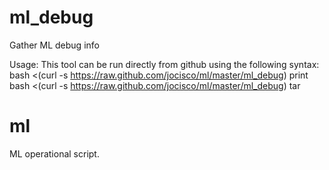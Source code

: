 ml_debug
=========

Gather ML debug info

Usage:
This tool can be run directly from github using the following syntax:
  bash <(curl -s https://raw.github.com/jocisco/ml/master/ml_debug) print 
  bash <(curl -s https://raw.github.com/jocisco/ml/master/ml_debug) tar 

ml
==

ML operational script.
